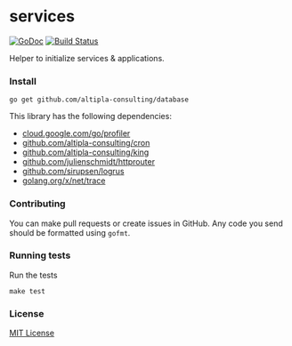 
# services

[![GoDoc](https://godoc.org/github.com/altipla-consulting/services?status.svg)](https://godoc.org/github.com/altipla-consulting/services)
[![Build Status](https://travis-ci.org/altipla-consulting/services.svg?branch=master)](https://travis-ci.org/altipla-consulting/services)

Helper to initialize services & applications.


### Install

```shell
go get github.com/altipla-consulting/database
```

This library has the following dependencies:

- [cloud.google.com/go/profiler](cloud.google.com/go/profiler)
- [github.com/altipla-consulting/cron](github.com/altipla-consulting/cron)
- [github.com/altipla-consulting/king](github.com/altipla-consulting/king)
- [github.com/julienschmidt/httprouter](github.com/julienschmidt/httprouter)
- [github.com/sirupsen/logrus](github.com/sirupsen/logrus)
- [golang.org/x/net/trace](golang.org/x/net/trace)


### Contributing

You can make pull requests or create issues in GitHub. Any code you send should be formatted using `gofmt`.


### Running tests

Run the tests

```shell
make test
```


### License

[MIT License](LICENSE)
